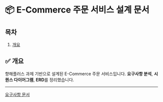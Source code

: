 # 📦 E-Commerce 주문 서비스 설계 문서

## 목차
1. [개요](#-개요)

## ✅ 개요

향해플러스 과제 기반으로 설계된 E-Commerce 주문 서비스입니다. **요구사항 분석**, **시퀀스 다이어그램**, **ERD**를 정리했습니다.

---

[요구사항 문서](./docs/01_Requirements_Analysis.md)